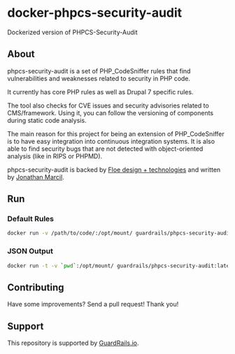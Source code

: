 # docker-phpcs-security-audit
Dockerized version of PHPCS-Security-Audit

## About
phpcs-security-audit is a set of PHP_CodeSniffer rules that find vulnerabilities and weaknesses related to security in PHP code.

It currently has core PHP rules as well as Drupal 7 specific rules.

The tool also checks for CVE issues and security advisories related to CMS/framework. Using it, you can follow the versioning of components during static code analysis.

The main reason for this project for being an extension of PHP_CodeSniffer is to have easy integration into continuous integration systems. It is also able to find security bugs that are not detected with object-oriented analysis (like in RIPS or PHPMD).

phpcs-security-audit is backed by [Floe design + technologies](https://floedesign.ca/) and written by [Jonathan Marcil](https://twitter.com/jonathanmarcil).

## Run

### Default Rules

```bash
docker run -v /path/to/code/:/opt/mount/ guardrails/phpcs-security-audit:latest
```

### JSON Output

```bash
docker run -t -v `pwd`:/opt/mount/ guardrails/phpcs-security-audit:latest --report=json
```

## Contributing

Have some improvements? Send a pull request! Thank you!

## Support

This repository is supported by [GuardRails.io](https://www.guardrails.io).

